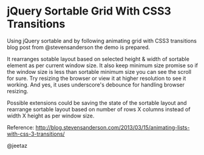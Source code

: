 jQuery Sortable Grid With CSS3 Transitions
=========

Using jQuery sortable and by following animating grid with CSS3 transitions blog post from @stevensanderson the demo is prepared.

It rearranges sotable layout based on selected height & width of sortable element as per current window size. It also keep minimum size promise so if the window size is less than sortable minimum size you can see the scroll for sure. Try resizing the browser or view it at higher resolution to see it working. And yes, it uses underscore's debounce for handling browser resizing.

Possible extensions could be saving the state of the sortable layout and rearrange sortable layout based on number of rows X columns instead of width X height as per window size.

Reference: http://blog.stevensanderson.com/2013/03/15/animating-lists-with-css-3-transitions/

@jeetaz
